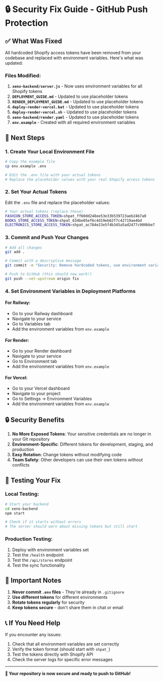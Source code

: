 # 🔒 Security Fix Guide - GitHub Push Protection

## ✅ What Was Fixed

All hardcoded Shopify access tokens have been removed from your codebase and replaced with environment variables. Here's what was updated:

### Files Modified:
1. **`xeno-backend/server.js`** - Now uses environment variables for all Shopify tokens
2. **`DEPLOYMENT_GUIDE.md`** - Updated to use placeholder tokens
3. **`RENDER_DEPLOYMENT_GUIDE.md`** - Updated to use placeholder tokens
4. **`deploy-render-vercel.bat`** - Updated to use placeholder tokens
5. **`deploy-render-vercel.sh`** - Updated to use placeholder tokens
6. **`xeno-backend/render.yaml`** - Updated to use placeholder tokens
7. **`env.example`** - Created with all required environment variables

## 🚀 Next Steps

### 1. Create Your Local Environment File
```bash
# Copy the example file
cp env.example .env

# Edit the .env file with your actual tokens
# Replace the placeholder values with your real Shopify access tokens
```

### 2. Set Your Actual Tokens
Edit the `.env` file and replace the placeholder values:

```bash
# Your actual tokens (replace these)
FASHION_STORE_ACCESS_TOKEN=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
BOOKS_STORE_ACCESS_TOKEN=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
ELECTRONICS_STORE_ACCESS_TOKEN=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
```

### 3. Commit and Push Your Changes
```bash
# Add all changes
git add .

# Commit with a descriptive message
git commit -m "Security: Remove hardcoded tokens, use environment variables"

# Push to GitHub (this should now work!)
git push --set-upstream origin fix
```

### 4. Set Environment Variables in Deployment Platforms

#### For Railway:
- Go to your Railway dashboard
- Navigate to your service
- Go to Variables tab
- Add the environment variables from `env.example`

#### For Render:
- Go to your Render dashboard
- Navigate to your service
- Go to Environment tab
- Add the environment variables from `env.example`

#### For Vercel:
- Go to your Vercel dashboard
- Navigate to your project
- Go to Settings → Environment Variables
- Add the environment variables from `env.example`

## 🔒 Security Benefits

1. **No More Exposed Tokens**: Your sensitive credentials are no longer in your Git repository
2. **Environment-Specific**: Different tokens for development, staging, and production
3. **Easy Rotation**: Change tokens without modifying code
4. **Team Safety**: Other developers can use their own tokens without conflicts

## 🧪 Testing Your Fix

### Local Testing:
```bash
# Start your backend
cd xeno-backend
npm start

# Check if it starts without errors
# The server should warn about missing tokens but still start
```

### Production Testing:
1. Deploy with environment variables set
2. Test the `/health` endpoint
3. Test the `/api/stores` endpoint
4. Test the sync functionality

## 🚨 Important Notes

1. **Never commit `.env` files** - They're already in `.gitignore`
2. **Use different tokens** for different environments
3. **Rotate tokens regularly** for security
4. **Keep tokens secure** - don't share them in chat or email

## 📞 If You Need Help

If you encounter any issues:
1. Check that all environment variables are set correctly
2. Verify the token format (should start with `shpat_`)
3. Test the tokens directly with Shopify API
4. Check the server logs for specific error messages

---

**🎉 Your repository is now secure and ready to push to GitHub!**
